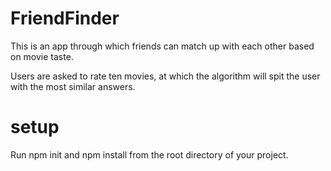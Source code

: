 # FriendFinder

This is an app through which friends can match up with each other based on movie taste.<br>

Users are asked to rate ten movies, at which the algorithm will spit the user with the most similar answers.




# setup
Run npm init and npm install from the root directory of your project.
